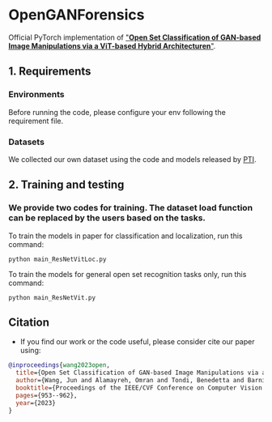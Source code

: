 # OpenGANForensics
Official PyTorch implementation of
["**Open Set Classification of GAN-based Image Manipulations via a ViT-based Hybrid Architecturen**"](https://openaccess.thecvf.com/content/CVPR2023W/WMF/papers/Wang_Open_Set_Classification_of_GAN-Based_Image_Manipulations_via_a_ViT-Based_CVPRW_2023_paper.pdf). 


## 1. Requirements
### Environments
Before running the code, please configure your env following the requirement file.

### Datasets
We collected our own dataset using the code and models released by [PTI](https://github.com/danielroich/PTI).

## 2. Training and testing
### We provide two codes for training. The dataset load function can be replaced by the users based on the tasks.

To train the models in paper for classification and localization, run this command:
```train
python main_ResNetVitLoc.py
```

To train the models for general open set recognition tasks only, run this command:
```train
python main_ResNetVit.py
```

## Citation
- If you find our work or the code useful, please consider cite our paper using:
```bibtex
@inproceedings{wang2023open,
  title={Open Set Classification of GAN-based Image Manipulations via a ViT-based Hybrid Architecture},
  author={Wang, Jun and Alamayreh, Omran and Tondi, Benedetta and Barni, Mauro},
  booktitle={Proceedings of the IEEE/CVF Conference on Computer Vision and Pattern Recognition},
  pages={953--962},
  year={2023}
}
```
